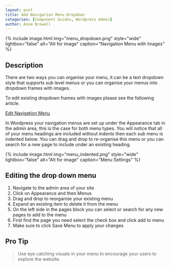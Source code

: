 ```yaml
---
layout: post
title: Add Navigation Menu Dropdown
categories: [Component Guides, Wordpress Admin]
author: Anna Browell
---
```

{% include image.html img="menu_dropdown.png" style="wide" lightbox="false" alt="Alt for image" caption="Navigation Menu with Images" %}


## Description

There are two ways you can organise your menu, it can be a text dropdown style that supports sub level menus or you can organise your menus into dropdown frames with images.

To edit existing dropdown frames with images please see the following article.

[Edit Navigation Menu](/nextgen/EditNavigationMenu/)

In Wordpress your navigation menus are set up under the Appearance tab in the admin area, this is the case for both menu types. You will notice that all of your menu headings are included without indents then each sub menu is indented below. You can drag and drop to re-organise this menu or you can search for a new page to include under an existing heading.

{% include image.html img="menu_indented.png" style="wide" lightbox="false" alt="Alt for image" caption="Menu Settings" %}


## Editing the drop down menu


1. Navigate to the admin area of your site
2. Click on Appearance and then Menus
3. Drag and drop to reorganise your existing menu
4. Expand an existing item to delete it from the menu
5. On the left side in the pages block you can select or search for any new pages to add to the menu
6. First find the page you need select the check box and click add to menu
7. Make sure to click Save Menu to apply your changes


## Pro Tip
> Use eye catching visuals in your menu to encourage your users to explore the website.

